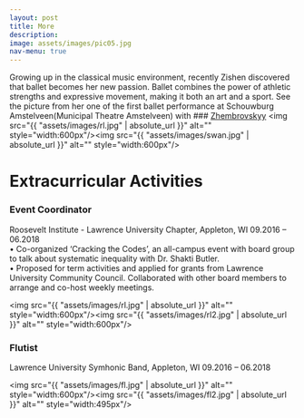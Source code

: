 ```yaml
---
layout: post
title: More
description: 
image: assets/images/pic05.jpg
nav-menu: true
---
```

Growing up in the classical music environment, recently Zishen discovered that ballet becomes her new passion. Ballet combines the power of athletic strengths and expressive movement, making it both an art and a sport.
See the picture from her one of the first ballet performance at Schouwburg Amstelveen(Municipal Theatre Amstelveen) with ### [Zhembrovskyy]([https://github.com/zyeecon/Text-Mining-TIAS-Thesis](https://www.zhembrovskyy.com/))
<img src="{{ "assets/images/rl.jpg" | absolute_url }}" alt="" style="width:600px"/><img src="{{ "assets/images/swan.jpg" | absolute_url }}" alt="" style="width:600px"/>



# Extracurricular Activities

### Event Coordinator 
Roosevelt Institute - Lawrence University Chapter, Appleton, WI 09.2016 – 06.2018<br/>
• Co-organized ‘Cracking the Codes’, an all-campus event with board group to talk about systematic inequality with Dr. Shakti Butler.<br/>
• Proposed for term activities and applied for grants from Lawrence University Community Council. Collaborated with other board members to arrange and co-host weekly meetings.


<img src="{{ "assets/images/rl.jpg" | absolute_url }}" alt="" style="width:600px"/><img src="{{ "assets/images/rl2.jpg" | absolute_url }}" alt="" style="width:600px"/>


### Flutist
Lawrence University Symhonic Band,  Appleton, WI 09.2016 – 06.2018


<img src="{{ "assets/images/fl.jpg" | absolute_url }}" alt="" style="width:600px"/><img src="{{ "assets/images/fl2.jpg" | absolute_url }}" alt="" style="width:495px"/>

